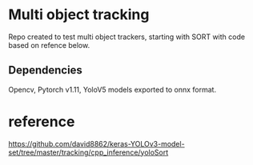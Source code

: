 # Multi object tracking

Repo created to test multi object trackers, starting with SORT with code based on refence below.

## Dependencies
Opencv, Pytorch v1.11, YoloV5 models exported to onnx format.

# reference
https://github.com/david8862/keras-YOLOv3-model-set/tree/master/tracking/cpp_inference/yoloSort
